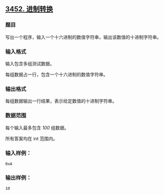 ## [3452. 进制转换](https://www.acwing.com/problem/content/3455/)

### 题目

写出一个程序，输入一个十六进制的数值字符串，输出该数值的十进制字符串。

### 输入格式

输入包含多组测试数据。

每组数据占一行，包含一个十六进制的数值字符串。

### 输出格式

每组数据输出一行结果，表示给定数值的十进制字符串。

### 数据范围

每个输入最多包含 *100* 组数据。

所有答案均在 int 范围内。

### 输入样例：

```
0xA
```

### 输出样例：

```
10
```
